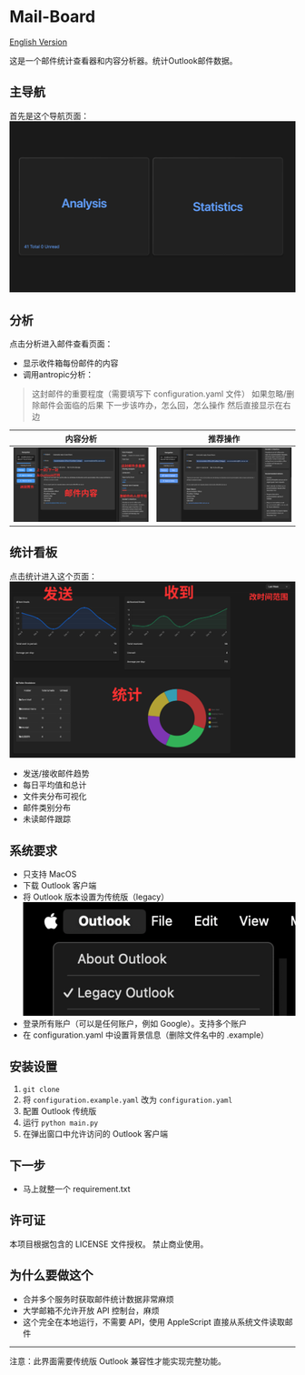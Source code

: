 # Mail-Board
[English Version](README.md)

这是一个邮件统计查看器和内容分析器。统计Outlook邮件数据。

## 主导航
首先是这个导航页面：
![主导航界面](public/index.png)

## 分析
点击分析进入邮件查看页面：
- 显示收件箱每份邮件的内容
- 调用antropic分析：
> 这封邮件的重要程度（需要填写下 configuration.yaml 文件）
> 如果忽略/删除邮件会面临的后果
> 下一步该咋办，怎么回，怎么操作
然后直接显示在右边

| 内容分析                                | 推荐操作                               |
|---------------------------------------|--------------------------------------|
| ![邮件分析 1](public/email-1-cn.png)    | ![邮件分析 2](public/email-2.png)     |

## 统计看板
点击统计进入这个页面：
![统计界面](public/stats-cn.png)
- 发送/接收邮件趋势
- 每日平均值和总计
- 文件夹分布可视化
- 邮件类别分布
- 未读邮件跟踪

## 系统要求
- 只支持 MacOS
- 下载 Outlook 客户端
- 将 Outlook 版本设置为传统版（legacy）
![传统设置](public/legacy.png)
- 登录所有账户（可以是任何账户，例如 Google）。支持多个账户
- 在 configuration.yaml 中设置背景信息（删除文件名中的 .example）

## 安装设置
1. ```git clone```
2. 将 `configuration.example.yaml` 改为 `configuration.yaml`
3. 配置 Outlook 传统版
4. 运行 ```python main.py```
5. 在弹出窗口中允许访问的 Outlook 客户端

## 下一步
- 马上就整一个 requirement.txt

## 许可证
本项目根据包含的 LICENSE 文件授权。
禁止商业使用。

## 为什么要做这个
- 合并多个服务时获取邮件统计数据非常麻烦
- 大学邮箱不允许开放 API 控制台，麻烦
- 这个完全在本地运行，不需要 API，使用 AppleScript 直接从系统文件读取邮件

---
注意：此界面需要传统版 Outlook 兼容性才能实现完整功能。